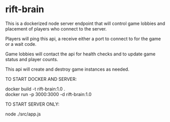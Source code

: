 # rift-brain

This is a dockerized node server endpoint that will control game lobbies and placement of players who connect to the server.

Players will ping this api, a receive either a port to connect to for the game or a wait code.

Game lobbies will contact the api for health checks and to update game status and player counts.

This api will create and destroy game instances as needed.

TO START DOCKER AND SERVER:

docker build -t rift-brain:1.0 .   
docker run -p 3000:3000 -d rift-brain:1.0

TO START SERVER ONLY:

node ./src/app.js